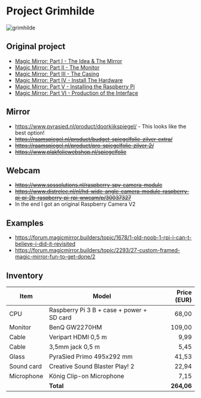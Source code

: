 # Project Grimhilde

![grimhilde](https://user-images.githubusercontent.com/448131/27292016-3e750506-5512-11e7-95b7-bb1d6a76ca36.jpg)

## Original project
- [Magic Mirror: Part I - The Idea & The Mirror](http://michaelteeuw.nl/post/80391333672/magic-mirror-part-i-the-idea-the-mirror)
- [Magic Mirror: Part II - The Monitor](http://michaelteeuw.nl/post/81059936176/magic-mirror-part-ii-the-monitor)
- [Magic Mirror: Part III - The Casing](http://michaelteeuw.nl/post/81784924322/magic-mirror-part-iii-the-casing)
- [Magic Mirror: Part IV - Install The Hardware](http://michaelteeuw.nl/post/82565319113/magic-mirror-part-iv-install-the-hardware)
- [Magic Mirror: Part V - Installing the Raspberry Pi](http://michaelteeuw.nl/post/83188136918/magic-mirror-part-v-installing-the-raspberry-pi)
- [Magic Mirror: Part VI - Production of the Interface](http://michaelteeuw.nl/post/83916869600/magic-mirror-part-vi-production-of-the)

## Mirror
- https://www.pyrasied.nl/product/doorkijkspiegel/ - This looks like the best option!
- ~~https://raamspiegel.nl/product/budget-spiegelfolie-zilver-extra/~~
- ~~https://raamspiegel.nl/product/pro-spiegelfolie-zilver-2/~~
- ~~https://www.plakfoliewebshop.nl/spiegelfolie~~

## Webcam
- ~~https://www.sossolutions.nl/raspberry-spy-camera-module~~
- ~~https://www.distrelec.nl/nl/hd-wide-angle-camera-module-raspberry-pi-pi-2b-raspberry-pi-rpi-wwcam/p/30037327~~
- In the end I got an original Raspberry Camera V2

## Examples
- https://forum.magicmirror.builders/topic/1678/1-old-noob-1-rpi-i-can-t-believe-i-did-it-revisited
- https://forum.magicmirror.builders/topic/2293/27-custom-framed-magic-mirror-fun-to-get-done/2

## Inventory

| Item | Model | Price (EUR) |
|------|-------|-------:|
| CPU | Raspberry Pi 3 B + case + power + SD card | 68,00 |
| Monitor | BenQ GW2270HM | 109,00 |
| Cable | Veripart HDMI 0,5 m | 9,99 |
| Cable | 3,5mm jack 0,5 m | 5,45 |
| Glass | PyraSied Primo 495x292 mm | 41,53 |
| Sound card | Creative Sound Blaster Play! 2 | 22,94 |
| Microphone | König Clip-on Microphone | 7,15 |
| | **Total** | **264,06** |
